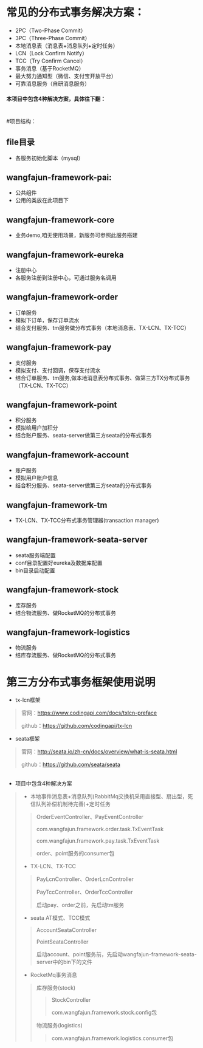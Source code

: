 # 常见的分布式事务解决方案：
* 2PC（Two-Phase Commit）
* 3PC（Three-Phase Commit）
* 本地消息表（消息表+消息队列+定时任务）
* LCN（Lock Confirm Notify）
* TCC（Try Confirm Cancel）
* 事务消息（基于RocketMQ）
* 最大努力通知型（微信、支付宝开放平台）
* 可靠消息服务（自研消息服务）
#### 本项目中包含4种解决方案，具体往下翻：
#
#项目结构：
## file目录
*  各服务初始化脚本（mysql）
##
## wangfajun-framework-pai:
*  公共组件
*  公用的类放在此项目下
##
## wangfajun-framework-core
*  业务demo,咱无使用场景，新服务可参照此服务搭建
##
## wangfajun-framework-eureka
*  注册中心
*  各服务注册到注册中心，可通过服务名调用
##
## wangfajun-framework-order
*  订单服务
*  模拟下订单，保存订单流水
*  结合支付服务、tm服务做分布式事务（本地消息表、TX-LCN、TX-TCC）
##
## wangfajun-framework-pay
*  支付服务
*  模拟支付、支付回调，保存支付流水
*  结合订单服务、tm服务,做本地消息表分布式事务、做第三方TX分布式事务（TX-LCN、TX-TCC）
##
## wangfajun-framework-point
*  积分服务
*  模拟给用户加积分
*  结合账户服务、seata-server做第三方seata的分布式事务
##
## wangfajun-framework-account
*  账户服务
*  模拟用户账户信息
*  结合积分服务、seata-server做第三方seata的分布式事务
##
## wangfajun-framework-tm
*  TX-LCN、TX-TCC分布式事务管理器(transaction manager)
##
## wangfajun-framework-seata-server
*  seata服务端配置
*  conf目录配置好eureka及数据库配置
*  bin目录启动配置
##
## wangfajun-framework-stock
*  库存服务
*  结合物流服务、做RocketMQ的分布式事务
##
## wangfajun-framework-logistics
*  物流服务
*  结库存流服务、做RocketMQ的分布式事务
##
# 第三方分布式事务框架使用说明
* tx-lcn框架
>官网：https://www.codingapi.com/docs/txlcn-preface
>
>github：https://github.com/codingapi/tx-lcn
>
* seata框架
>官网：http://seata.io/zh-cn/docs/overview/what-is-seata.html
>
>github：https://github.com/seata/seata
##
* 项目中包含4种解决方案
> * 本地事件消息表+消息队列(RabbitMq交换机采用直接型、扇出型，死信队列补偿机制待完善)+定时任务
>>OrderEventController、PayEventController
>>
>>com.wangfajun.framework.order.task.TxEventTask
>>
>>com.wangfajun.framework.pay.task.TxEventTask
>>
>>order、point服务的consumer包
>
>* TX-LCN、TX-TCC
>>PayLcnController、OrderLcnController
>>
>>PayTccController、OrderTccController
>>
>>启动pay、order之前，先启动tm服务
>
>* seata AT模式、TCC模式
>>AccountSeataController
>>
>>PointSeataController
>>
>>启动account、point服务前，先启动wangfajun-framework-seata-server中的bin下的文件
>
>* RocketMq事务消息
>>库存服务(stock)
>>>StockController
>>>
>>>com.wangfajun.framework.stock.config包
>>
>>物流服务(logistics)
>>>com.wangfajun.framework.logistics.consumer包









